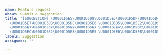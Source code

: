 ```yaml
---
name: Feature request
about: Submit a suggestion
title: "[SUGGESTION] \U0001D5E5\U0001D5D8\U0001D5E3\U0001D5DF\U0001D5D4\U0001D5D6\U0001D5D8
  \U0001D5E7\U0001D5DB\U0001D5DC\U0001D5E6 \U0001D5D5\U0001D5E2\U0001D5DF\U0001D5D7\U0001D5D8\U0001D5D7
  \U0001D5E7\U0001D5D8\U0001D5EB\U0001D5E7 \U0001D5EA\U0001D5DC\U0001D5E7\U0001D5DB
  \U0001D5EC\U0001D5E2\U0001D5E8\U0001D5E5 \U0001D5E6\U0001D5E8\U0001D5DA\U0001D5DA\U0001D5D8\U0001D5E6\U0001D5E7\U0001D5DC\U0001D5E2\U0001D5E1"
labels: Suggestion
assignees: ''

---
```



